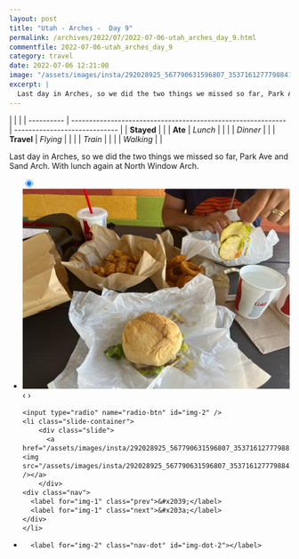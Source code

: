 ```yaml
---
layout: post
title: "Utah - Arches -  Day 9"
permalink: /archives/2022/07/2022-07-06-utah_arches_day_9.html
commentfile: 2022-07-06-utah_arches_day_9
category: travel
date: 2022-07-06 12:21:00
image: "/assets/images/insta/292028925_567790631596807_3537161277798841015_n_17894238737587903.jpg"
excerpt: |
  Last day in Arches, so we did the two things we missed so far, Park Ave and Sand Arch. With lunch again at North Window Arch.
---
```


|            |                                                              |
| ---------- | ------------------------------------------------------------ | ----------------------------- |
| **Stayed** |  |
| **Ate**    | _Lunch_                                                      |          |
|            | _Dinner_                                                     |          |
| **Travel** | _Flying_                                                     |          |
|            | _Train_                                                      |          |
|            | _Walking_                                                    |          |


Last day in Arches, so we did the two things we missed so far, Park Ave and Sand Arch. With lunch again at North Window Arch.


<ul class="slides">
    <input type="radio" name="radio-btn" id="img-1" checked="checked" />
    <li class="slide-container">
        <div class="slide">
          <a href="/assets/images/insta/292484501_568720634742374_2232716772811266831_n_17927322152457664.jpg"><img src="/assets/images/insta/292484501_568720634742374_2232716772811266831_n_17927322152457664.jpg" /></a>
        </div>
    <div class="nav">
      <label for="img-2" class="prev">&#x2039;</label>
      <label for="img-2" class="next">&#x203a;</label>
    </div>
    </li>
    
    <input type="radio" name="radio-btn" id="img-2" />
    <li class="slide-container">
        <div class="slide">
          <a href="/assets/images/insta/292028925_567790631596807_3537161277798841015_n_17894238737587903.jpg"><img src="/assets/images/insta/292028925_567790631596807_3537161277798841015_n_17894238737587903.jpg" /></a>
        </div>
    <div class="nav">
      <label for="img-1" class="prev">&#x2039;</label>
      <label for="img-1" class="next">&#x203a;</label>
    </div>
    </li>
			
<li class="nav-dots">
      <label for="img-1" class="nav-dot" id="img-dot-1"></label>

      <label for="img-2" class="nav-dot" id="img-dot-2"></label>

</li>
</ul>        
             

		